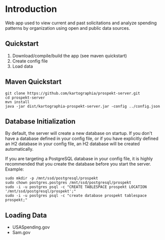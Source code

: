 # Introduction
Web app used to view current and past solicitations and analyze spending
patterns by organization using open and public data sources.


## Quickstart
1. Download/compile/build the app (see maven quickstart)
2. Create config file
3. Load data


## Maven Quickstart
```
git clone https://github.com/kartographia/prospekt-server.git
cd prospekt-server
mvn install
java -jar dist/kartographia-prospekt-server.jar -config ../config.json
```


## Database Initialization

By default, the server will create a new database on startup. If you don't have
a database defined in your config file, or if you have explicitly defined an
H2 database in your config file, an H2 database will be created automatically.

If you are targeting a PostgreSQL database in your config file, it is highly
recommended that you create the database before you start the server. Example:

```
sudo mkdir -p /mnt/ssd/postgresql/prospekt
sudo chown postgres.postgres /mnt/ssd/postgresql/prospekt
sudo -i -u postgres psql -c "CREATE TABLESPACE prospekt LOCATION '/mnt/ssd/postgresql/prospekt';"
sudo -i -u postgres psql -c "create database prospekt tablespace prospekt;"
```


## Loading Data

- USASpending.gov
- Sam.gov
